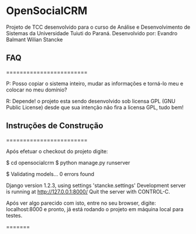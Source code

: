 # OpenSocialCRM

Projeto de TCC desenvolvido para o curso de Análise e Desenvolvimento de Sistemas da Universidade Tuiuti do Paraná.
Desenvolvido por:
		Evandro Balmant
		Wilian Stancke

## FAQ
========================

P: Posso copiar o sistema inteiro, mudar as informações e torná-lo meu e colocar no meu domínio?

R: Depende! o projeto esta sendo desenvolvido sob licensa GPL (GNU Public License) desde que sua intenção não fira a licensa GPL, tudo bem!


## Instruções de Construção
========================

Após efetuar o checkout do projeto digite:

$ cd opensocialcrm
$ python manage.py runserver

$ Validating models...
0 errors found

Django version 1.2.3, using settings 'stancke.settings'
Development server is running at http://127.0.0.1:8000/
Quit the server with CONTROL-C.

Após ver algo parecido com isto, entre no seu browser, digite: localhost:8000 e pronto, já está rodando o
projeto em máquina local para testes.

=======
